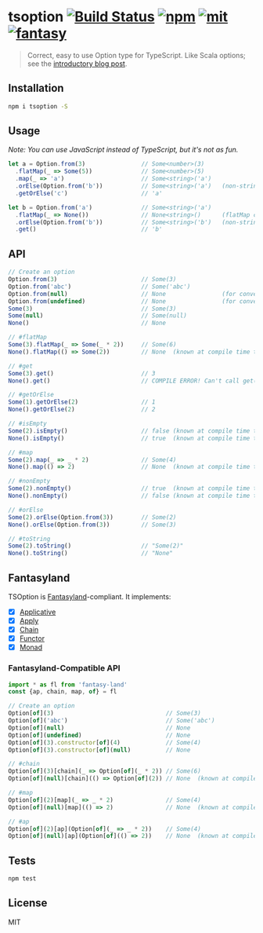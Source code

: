# tsoption [![Build Status][build]](https://circleci.com/gh/bcherny/tsoption) [![npm]](https://www.npmjs.com/package/tsoption) [![mit]](https://opensource.org/licenses/MIT) [![fantasy]](https://github.com/fantasyland/fantasy-land#monad)

[build]: https://img.shields.io/circleci/project/bcherny/tsoption.svg?branch=master&style=flat-square
[npm]: https://img.shields.io/npm/v/tsoption.svg?style=flat-square
[mit]: https://img.shields.io/npm/l/tsoption.svg?style=flat-square
[fantasy]: https://img.shields.io/badge/fantasyland-Monad-ff4ba4.svg?style=flat-square

> Correct, easy to use Option type for TypeScript. Like Scala options; see the [introductory blog post](https://performancejs.com/post/ewff3hj/Options-in-TypeScript).

## Installation

```sh
npm i tsoption -S
```

## Usage

*Note: You can use JavaScript instead of TypeScript, but it's not as fun.*

```ts
let a = Option.from(3)                // Some<number>(3)
  .flatMap(_ => Some(5))              // Some<number>(5)
  .map(_ => 'a')                      // Some<string>('a')
  .orElse(Option.from('b'))           // Some<string>('a')   (non-string type gives a compile error)
  .getOrElse('c')                     // 'a'

let b = Option.from('a')              // Some<string>('a')
  .flatMap(_ => None())               // None<string>()      (flatMap can map to any type)
  .orElse(Option.from('b'))           // Some<string>('b')   (non-string type gives a compile error)
  .get()                              // 'b'
```

## API

```ts
// Create an option
Option.from(3)                        // Some(3)
Option.from('abc')                    // Some('abc')
Option.from(null)                     // None                (for convenience)
Option.from(undefined)                // None                (for convenience)
Some(3)                               // Some(3)
Some(null)                            // Some(null)
None()                                // None

// #flatMap
Some(3).flatMap(_ => Some(_ * 2))     // Some(6)
None().flatMap(() => Some(2))         // None  (known at compile time too!)

// #get
Some(3).get()                         // 3
None().get()                          // COMPILE ERROR! Can't call get() on None

// #getOrElse
Some(1).getOrElse(2)                  // 1
None().getOrElse(2)                   // 2

// #isEmpty
Some(2).isEmpty()                     // false (known at compile time too!)
None().isEmpty()                      // true  (known at compile time too!)

// #map
Some(2).map(_ => _ * 2)               // Some(4)
None().map(() => 2)                   // None  (known at compile time too!)

// #nonEmpty
Some(2).nonEmpty()                    // true  (known at compile time too!)
None().nonEmpty()                     // false (known at compile time too!)

// #orElse
Some(2).orElse(Option.from(3))        // Some(2)
None().orElse(Option.from(3))         // Some(3)

// #toString
Some(2).toString()                    // "Some(2)"
None().toString()                     // "None"
```

## Fantasyland

TSOption is [Fantasyland](https://github.com/fantasyland/fantasy-land)-compliant. It implements:

- [x] [Applicative](https://github.com/fantasyland/fantasy-land#applicative)
- [x] [Apply](https://github.com/fantasyland/fantasy-land#apply)
- [x] [Chain](https://github.com/fantasyland/fantasy-land#chain)
- [x] [Functor](https://github.com/fantasyland/fantasy-land#functor)
- [x] [Monad](https://github.com/fantasyland/fantasy-land#monad)

### Fantasyland-Compatible API

```ts
import * as fl from 'fantasy-land'
const {ap, chain, map, of} = fl

// Create an option
Option[of](3)                                // Some(3)
Option[of]('abc')                            // Some('abc')
Option[of](null)                             // None
Option[of](undefined)                        // None
Option[of](3).constructor[of](4)             // Some(4)
Option[of](3).constructor[of](null)          // None

// #chain
Option[of](3)[chain](_ => Option[of](_ * 2)) // Some(6)
Option[of](null)[chain](() => Option[of](2)) // None  (known at compile time too!)

// #map
Option[of](2)[map](_ => _ * 2)               // Some(4)
Option[of](null)[map](() => 2)               // None  (known at compile time too!)

// #ap
Option[of](2)[ap](Option[of](_ => _ * 2))    // Some(4)
Option[of](null)[ap](Option[of](() => 2))    // None  (known at compile time too!)
```

## Tests

```sh
npm test
```

## License

MIT
